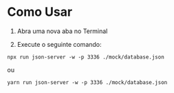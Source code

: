 # Como Usar

1. Abra uma nova aba no Terminal

2. Execute o seguinte comando:
 ```
 npx run json-server -w -p 3336 ./mock/database.json
 ```
   ou 
 ```
 yarn run json-server -w -p 3336 ./mock/database.json
 ```
